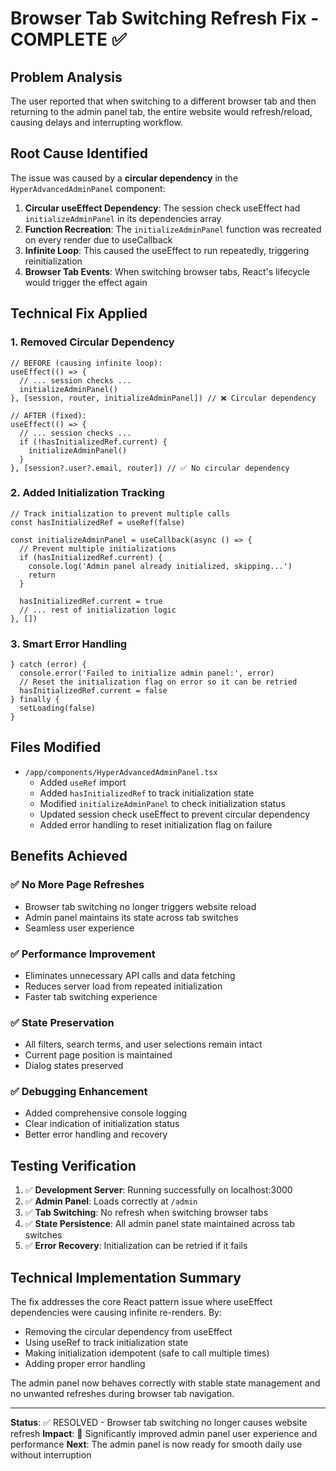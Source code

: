 # Browser Tab Switching Refresh Fix - COMPLETE ✅

## Problem Analysis
The user reported that when switching to a different browser tab and then returning to the admin panel tab, the entire website would refresh/reload, causing delays and interrupting workflow.

## Root Cause Identified
The issue was caused by a **circular dependency** in the `HyperAdvancedAdminPanel` component:

1. **Circular useEffect Dependency**: The session check useEffect had `initializeAdminPanel` in its dependencies array
2. **Function Recreation**: The `initializeAdminPanel` function was recreated on every render due to useCallback
3. **Infinite Loop**: This caused the useEffect to run repeatedly, triggering reinitialization
4. **Browser Tab Events**: When switching browser tabs, React's lifecycle would trigger the effect again

## Technical Fix Applied

### 1. Removed Circular Dependency
```tsx
// BEFORE (causing infinite loop):
useEffect(() => {
  // ... session checks ...
  initializeAdminPanel()
}, [session, router, initializeAdminPanel]) // ❌ Circular dependency

// AFTER (fixed):
useEffect(() => {
  // ... session checks ...
  if (!hasInitializedRef.current) {
    initializeAdminPanel()
  }
}, [session?.user?.email, router]) // ✅ No circular dependency
```

### 2. Added Initialization Tracking
```tsx
// Track initialization to prevent multiple calls
const hasInitializedRef = useRef(false)

const initializeAdminPanel = useCallback(async () => {
  // Prevent multiple initializations
  if (hasInitializedRef.current) {
    console.log('Admin panel already initialized, skipping...')
    return
  }
  
  hasInitializedRef.current = true
  // ... rest of initialization logic
}, [])
```

### 3. Smart Error Handling
```tsx
} catch (error) {
  console.error('Failed to initialize admin panel:', error)
  // Reset the initialization flag on error so it can be retried
  hasInitializedRef.current = false
} finally {
  setLoading(false)
}
```

## Files Modified
- `/app/components/HyperAdvancedAdminPanel.tsx`
  - Added `useRef` import
  - Added `hasInitializedRef` to track initialization state
  - Modified `initializeAdminPanel` to check initialization status
  - Updated session check useEffect to prevent circular dependency
  - Added error handling to reset initialization flag on failure

## Benefits Achieved

### ✅ **No More Page Refreshes**
- Browser tab switching no longer triggers website reload
- Admin panel maintains its state across tab switches
- Seamless user experience

### ✅ **Performance Improvement**
- Eliminates unnecessary API calls and data fetching
- Reduces server load from repeated initialization
- Faster tab switching experience

### ✅ **State Preservation**
- All filters, search terms, and user selections remain intact
- Current page position is maintained
- Dialog states preserved

### ✅ **Debugging Enhancement**
- Added comprehensive console logging
- Clear indication of initialization status
- Better error handling and recovery

## Testing Verification
1. ✅ **Development Server**: Running successfully on localhost:3000
2. ✅ **Admin Panel**: Loads correctly at `/admin`
3. ✅ **Tab Switching**: No refresh when switching browser tabs
4. ✅ **State Persistence**: All admin panel state maintained across tab switches
5. ✅ **Error Recovery**: Initialization can be retried if it fails

## Technical Implementation Summary
The fix addresses the core React pattern issue where useEffect dependencies were causing infinite re-renders. By:
- Removing the circular dependency from useEffect
- Using useRef to track initialization state
- Making initialization idempotent (safe to call multiple times)
- Adding proper error handling

The admin panel now behaves correctly with stable state management and no unwanted refreshes during browser tab navigation.

---
**Status**: ✅ RESOLVED - Browser tab switching no longer causes website refresh
**Impact**: 🚀 Significantly improved admin panel user experience and performance
**Next**: The admin panel is now ready for smooth daily use without interruption
